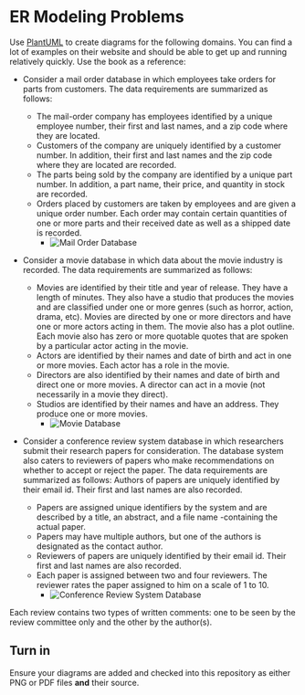 # ER Modeling Problems

Use [PlantUML](https://plantuml.com/ie-diagram) to create diagrams for the following domains. You can find a lot of examples on their website and should be able to get up and running relatively quickly. Use the book as a reference:

- Consider a mail order database in which employees take orders for parts from customers. The data requirements are summarized as follows:
    - The mail-order company has employees identified by a unique employee number, their first and last names, and a zip code where they are located.
    - Customers of the company are uniquely identified by a customer number. In addition, their first and last names and the zip code where they are located are recorded.
    - The parts being sold by the company are identified by a unique part number. In addition, a part name, their price, and quantity in stock are recorded.
    - Orders placed by customers are taken by employees and are given a unique order number. Each order may contain certain quantities of one or more parts and their received date as well as a shipped date is recorded.
        - ![Mail Order Database](https://github.com/IUS-CS/c442-29102-sp24-assignment2-owenharvey7/assets/80526926/b96736d3-b083-497e-9d67-8c089794f5a5)

- Consider a movie database in which data about the movie industry is recorded. The data requirements are summarized as follows:
    - Movies are identified by their title and year of release. They have a length of minutes. They also have a studio that produces the movies and are classified under one or more genres (such as horror, action, drama, etc). Movies are directed by one or more directors and have one or more actors acting in them. The movie also has a plot outline. Each movie also has zero or more quotable quotes that are spoken by a particular actor acting in the movie.
    - Actors are identified by their names and date of birth and act in one or more movies. Each actor has a role in the movie.
    - Directors are also identified by their names and date of birth and direct one or more movies. A director can act in a movie (not necessarily in a movie they direct).
    - Studios are identified by their names and have an address. They produce one or more movies.
        - ![Movie Database](https://github.com/IUS-CS/c442-29102-sp24-assignment2-owenharvey7/assets/80526926/11cec27c-0088-48ef-bf7a-7a834faf8f21)

- Consider a conference review system database in which researchers submit their research papers for consideration. The database system also caters to reviewers of papers who make recommendations on whether to accept or reject the paper. The data requirements are summarized as follows: Authors of papers are uniquely identified by their email id. Their first and last names are also recorded.
    - Papers are assigned unique identifiers by the system and are described by a title, an abstract, and a file name -containing the actual paper.
    - Papers may have multiple authors, but one of the authors is designated as the contact author.
    - Reviewers of papers are uniquely identified by their email id. Their first and last names are also recorded. 
    - Each paper is assigned between two and four reviewers. The reviewer rates the paper assigned to him on a scale of 1 to 10.
        -  ![Conference Review System Database](https://github.com/IUS-CS/c442-29102-sp24-assignment2-owenharvey7/assets/80526926/98fd45c8-6d85-444d-a06a-08f738682c65)

 Each review contains two types of written comments: one to be seen by the review committee only and the other by the author(s).

## Turn in

Ensure your diagrams are added and checked into this repository as either PNG or PDF files **and** their source.
